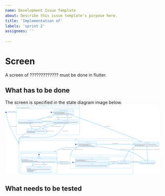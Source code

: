 ```yaml
---
name: Development Issue Template
about: Describe this issue template's purpose here.
title: 'Implementation of'
labels: 'sprint 2'
assignees: ''

---
```


# Screen

A screen of ????????????? must be done in flutter.
## What has to be done

The screen is specified in the state diagram image below.
![State Diagram](https://raw.githubusercontent.com/commed-it/docs/main/17-nov/img/stateapp.png)

## What needs to be tested

